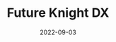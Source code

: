 ---
layout: showcase
title: "Future Knight DX"
itch: https://john0032.itch.io/future-knight-dx
github: https://github.com/john32b/futureknightdx
website: https://john0032.itch.io/future-knight-dx
date: "2022-09-03"
---